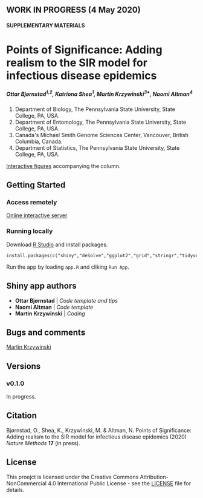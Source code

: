 ## WORK IN PROGRESS (4 May 2020)

#### SUPPLEMENTARY MATERIALS

# Points of Significance: Adding realism to the SIR model for infectious disease epidemics

##### Ottar Bjørnstad<sup>1,2</sup>, Katriona Shea<sup>1</sup>, Martin Krzywinski<sup>3*</sup>, Naomi Altman<sup>4</sup>

1. Department of Biology, The Pennsylvania State University, State College, PA, USA.
2. Department of Entomology, The Pennsylvania State University, State College, PA, USA.
3. Canada's Michael Smith Genome Sciences Center, Vancouver, British Columbia, Canada.
4. Department of Statistics, The Pennsylvania State University, State College, PA, USA.

[Interactive figures](https://shiny.bcgsc.ca/posepi2/) accompanying the column.

<!---
![Points of Significance: Modeling infectious epidemics](https://raw.githubusercontent.com/martinkrz/posepi1/master/www/img/screenshot.png)
-->

## Getting Started

### Access remotely

[Online interactive server](https://shiny.bcgsc.ca/posepi2/)

### Running locally

Download [R Studio](http://rstudio.com) and install packages.

```
install.packages(c("shiny","deSolve","ggplot2","grid","stringr","tidyverse"))
```

Run the app by loading `app.R` and cliking `Run App`.

## Shiny app authors

* **Ottar Bjørnstad** | *Code template and tips*
* **Naomi Altman** | *Code template*
* **Martin Krzywinski** | *Coding*

## Bugs and comments

[Martin Krzywinski](mailto:martink@bcgsc.ca)

## Versions

### v0.1.0

In progress.

## Citation

Bjørnstad, O., Shea, K., Krzywinski, M. & Altman, N. Points of Significance: Adding realism to the SIR model for infectious disease epidemics (2020) *Nature Methods* **17** (in press).

## License

This proejct is licensed under the Creative Commons Attribution-NonCommercial 4.0 International Public License - see the [LICENSE](LICENSE) file for details.
